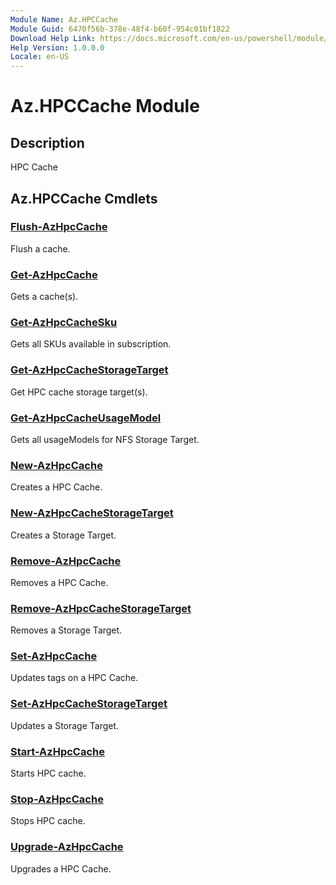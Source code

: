 ```yaml
---
Module Name: Az.HPCCache
Module Guid: 6470f56b-378e-48f4-b60f-954c01bf1822
Download Help Link: https://docs.microsoft.com/en-us/powershell/module/az.hpccache
Help Version: 1.0.0.0
Locale: en-US
---
```


# Az.HPCCache Module
## Description
HPC Cache

## Az.HPCCache Cmdlets
### [Flush-AzHpcCache](Flush-AzHpcCache.md)
Flush a cache.

### [Get-AzHpcCache](Get-AzHpcCache.md)
Gets a cache(s).

### [Get-AzHpcCacheSku](Get-AzHpcCacheSku.md)
Gets all SKUs available in subscription.

### [Get-AzHpcCacheStorageTarget](Get-AzHpcCacheStorageTarget.md)
Get HPC cache storage target(s).

### [Get-AzHpcCacheUsageModel](Get-AzHpcCacheUsageModel.md)
Gets all usageModels for NFS Storage Target.

### [New-AzHpcCache](New-AzHpcCache.md)
Creates a HPC Cache.

### [New-AzHpcCacheStorageTarget](New-AzHpcCacheStorageTarget.md)
Creates a Storage Target.

### [Remove-AzHpcCache](Remove-AzHpcCache.md)
Removes a HPC Cache.

### [Remove-AzHpcCacheStorageTarget](Remove-AzHpcCacheStorageTarget.md)
Removes a Storage Target.

### [Set-AzHpcCache](Set-AzHpcCache.md)
Updates tags on a HPC Cache.

### [Set-AzHpcCacheStorageTarget](Set-AzHpcCacheStorageTarget.md)
Updates a Storage Target.

### [Start-AzHpcCache](Start-AzHpcCache.md)
Starts HPC cache.

### [Stop-AzHpcCache](Stop-AzHpcCache.md)
Stops HPC cache.

### [Upgrade-AzHpcCache](Upgrade-AzHpcCache.md)
Upgrades a HPC Cache.

